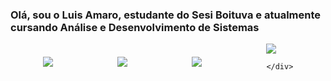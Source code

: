 <H3> Olá, sou o Luis Amaro, estudante do Sesi Boituva e atualmente cursando Análise e Desenvolvimento de Sistemas</H3>
 <div style="display: flex; justify-content: space-around; align-items: center;">
    <div>
        <img src="https://encrypted-tbn0.gstatic.com/images?q=tbn:ANd9GcSBQ3zD3tNqC3Ae5jenDOlpK-zd66CR6nHdOg&s">
    </div>
    <div>
        <img src=["https://encrypted-tbn0.gstatic.com/images?q=tbn:ANd9GcSBQ3zD3tNqC3Ae5jenDOlpK-zd66CR6nHdOg&s](https://cdn-icons-png.flaticon.com/512/919/919826.png)">  
    </div>
    <div>
         <img src="https://encrypted-tbn0.gstatic.com/images?q=tbn:ANd9GcSBQ3zD3tNqC3Ae5jenDOlpK-zd66CR6nHdOg&s">
    </div>
    <div>
         <img src="https://encrypted-tbn0.gstatic.com/images?q=tbn:ANd9GcSBQ3zD3tNqC3Ae5jenDOlpK-zd66CR6nHdOg&s">
     
    </div>
</div>
